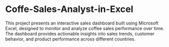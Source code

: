 # Coffe-Sales-Analyst-in-Excel
This project presents an interactive sales dashboard built using Microsoft Excel, designed to monitor and analyze coffee sales performance over time. The dashboard provides actionable insights into sales trends, customer behavior, and product performance across different countries.
